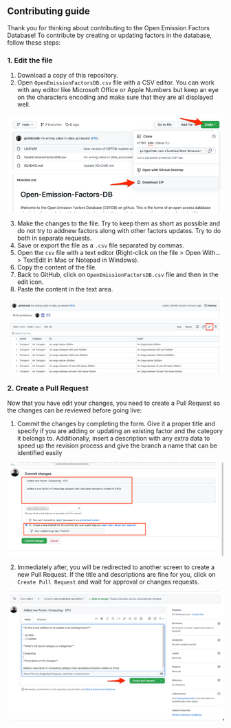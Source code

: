 ## Contributing guide

Thank you for thinking about contributing to the Open Emission Factors Database! To contribute by creating or updating factors in the database, follow these steps:

### 1. Edit the file
1. Download a copy of this repository.
2. Open `OpenEmissionFactorsDB.csv` file with a CSV editor. You can work with any editor like Microsoft Office or Apple Numbers but keep an eye on the characters encoding and make sure that they are all displayed well.

![Download button](./img/download.png)

3. Make the changes to the file. Try to keep them as short as possible and do not try to addnew factors along with other factors updates. Try to do both in separate requests.
4. Save or export the file as a `.csv` file separated by commas.
5. Open the `csv` file with a text editor (Right-click on the file > Open With... > TextEdit in Mac or Notepad in Windows).
6. Copy the content of the file.
7. Back to GitHub, click on `OpenEmissionFactorsDB.csv` file and then in the edit icon.
8. Paste the content in the text area.

![Edit icon](./img/edit.png)

### 2. Create a Pull Request

Now that you have edit your changes, you need to create a Pull Request so the changes can be reviewed before going live:

1. Commit the changes by completing the form. Give it a proper title and specify if you are adding or updating an existing factor and the category it belongs to. Additionally, insert a description with any extra data to speed up the revision process and give the branch a name that can be identified easily

![Commiting changes](./img/commit.png)

2. Immediately after, you will be redirected to another screen to create a new Pull Request. If the title and descriptions are fine for you, click on `Create Pull Request` and wait for approval or changes requests.

![Pull Request creation](./img/pull-request.png)


